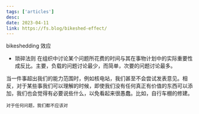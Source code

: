 ```yaml
---
tags: ['articles']
desc: 
date: 2023-04-11
link: https://fs.blog/bikeshed-effect/
---
```


bikeshedding 效应

- 琐碎法则
在组织中讨论某个问题所花费的时间与其在事物计划中的实际重要性成反比。主要，负载的问题讨论最少，而简单，次要的问题讨论最多。


当一件事超出我们的能力范围时，例如核电站，我们甚至不会尝试发表意见。相反，对于某些事我们可以理解的时候，即使我们没有任何真正有价值的东西可以添加，我们也会觉得有必要说些什么，以免看起来很愚蠢。比如，自行车棚的修建。

```ad-note
对于任何问题，我们都不应该对
```


























